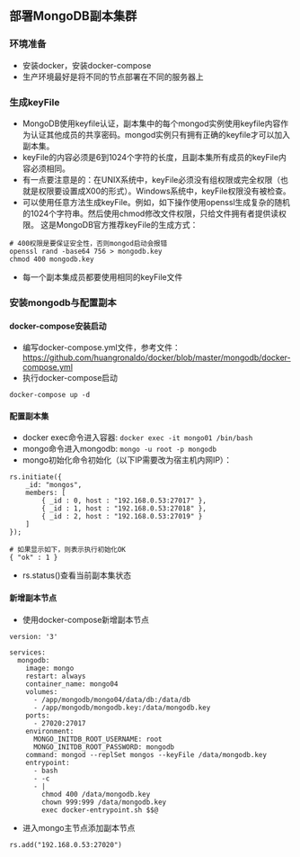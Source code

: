 ## 部署MongoDB副本集群
### 环境准备
* 安装docker，安装docker-compose
* 生产环境最好是将不同的节点部署在不同的服务器上

### 生成keyFile
* MongoDB使用keyfile认证，副本集中的每个mongod实例使用keyfile内容作为认证其他成员的共享密码。mongod实例只有拥有正确的keyfile才可以加入副本集。
* keyFile的内容必须是6到1024个字符的长度，且副本集所有成员的keyFile内容必须相同。
* 有一点要注意是的：在UNIX系统中，keyFile必须没有组权限或完全权限（也就是权限要设置成X00的形式）。Windows系统中，keyFile权限没有被检查。
* 可以使用任意方法生成keyFile。例如，如下操作使用openssl生成复杂的随机的1024个字符串。然后使用chmod修改文件权限，只给文件拥有者提供读权限。
这是MongoDB官方推荐keyFile的生成方式：
```
# 400权限是要保证安全性，否则mongod启动会报错
openssl rand -base64 756 > mongodb.key
chmod 400 mongodb.key
```
* 每一个副本集成员都要使用相同的keyFile文件

### 安装mongodb与配置副本
#### docker-compose安装启动
* 编写docker-compose.yml文件，参考文件：https://github.com/huangronaldo/docker/blob/master/mongodb/docker-compose.yml
* 执行docker-compose启动
```
docker-compose up -d
```

#### 配置副本集
* docker exec命令进入容器: `docker exec -it mongo01 /bin/bash`
* mongo命令进入mongodb: `mongo -u root -p mongodb`
* mongo初始化命令初始化（以下IP需要改为宿主机内网IP）：
```
rs.initiate({
    _id: "mongos",
    members: [
        { _id : 0, host : "192.168.0.53:27017" },
        { _id : 1, host : "192.168.0.53:27018" },
        { _id : 2, host : "192.168.0.53:27019" }
    ]
});

# 如果显示如下，则表示执行初始化OK
{ "ok" : 1 }
```
* rs.status()查看当前副本集状态

#### 新增副本节点
* 使用docker-compose新增副本节点
```
version: '3'

services:
  mongodb:
    image: mongo
    restart: always
    container_name: mongo04
    volumes:
      - /app/mongodb/mongo04/data/db:/data/db
      - /app/mongodb/mongodb.key:/data/mongodb.key
    ports:
      - 27020:27017
    environment:
      MONGO_INITDB_ROOT_USERNAME: root
      MONGO_INITDB_ROOT_PASSWORD: mongodb
    command: mongod --replSet mongos --keyFile /data/mongodb.key
    entrypoint:
      - bash
      - -c
      - |
        chmod 400 /data/mongodb.key
        chown 999:999 /data/mongodb.key
        exec docker-entrypoint.sh $$@
```
* 进入mongo主节点添加副本节点
```
rs.add("192.168.0.53:27020")
```
